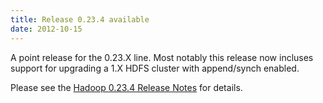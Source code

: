 ```yaml
---
title: Release 0.23.4 available
date: 2012-10-15
---
```

<!---
  Licensed under the Apache License, Version 2.0 (the "License");
  you may not use this file except in compliance with the License.
  You may obtain a copy of the License at

   https://www.apache.org/licenses/LICENSE-2.0

  Unless required by applicable law or agreed to in writing, software
  distributed under the License is distributed on an "AS IS" BASIS,
  WITHOUT WARRANTIES OR CONDITIONS OF ANY KIND, either express or implied.
  See the License for the specific language governing permissions and
  limitations under the License. See accompanying LICENSE file.
-->

A point release for the 0.23.X line. Most notably this release now
incluses support for upgrading a 1.X HDFS cluster with append/synch
enabled.

Please see the [Hadoop 0.23.4 Release
Notes](https://hadoop.apache.org/docs/r0.23.4/hadoop-project-dist/hadoop-common/releasenotes.html)
for details.

